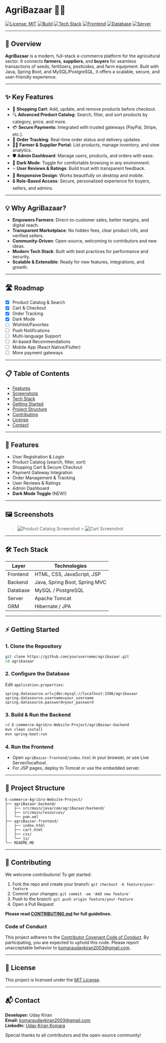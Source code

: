 # AgriBazaar 🚜🌱

[![License: MIT](https://img.shields.io/badge/License-MIT-blue.svg)](LICENSE)
[![Build](https://img.shields.io/badge/Build-Passing-brightgreen.svg)]()
[![Tech Stack](<https://img.shields.io/badge/Backend-Java%20(Spring%20Boot)-blue.svg>)]()
[![Frontend](https://img.shields.io/badge/Frontend-HTML%2C%20CSS%2C%20JS-yellow.svg)]()
[![Database](https://img.shields.io/badge/Database-MySQL%20%7C%20PostgreSQL-orange.svg)]()
[![Server](https://img.shields.io/badge/Server-Apache%20Tomcat-lightgrey.svg)]()

---

## 🌟 Overview

**AgriBazaar** is a modern, full-stack e-commerce platform for the agricultural sector. It connects **farmers**, **suppliers**, and **buyers** for seamless transactions of seeds, fertilizers, pesticides, and farm equipment. Built with Java, Spring Boot, and MySQL/PostgreSQL, it offers a scalable, secure, and user-friendly experience.

---

## ✨ Key Features

- 🛒 **Shopping Cart**: Add, update, and remove products before checkout.
- 🔍 **Advanced Product Catalog**: Search, filter, and sort products by category, price, and more.
- 💳 **Secure Payments**: Integrated with trusted gateways (PayPal, Stripe, etc.).
- 🚚 **Order Tracking**: Real-time order status and delivery updates.
- 🧑‍🌾 **Farmer & Supplier Portal**: List products, manage inventory, and view analytics.
- 🛡️ **Admin Dashboard**: Manage users, products, and orders with ease.
- 🌙 **Dark Mode**: Toggle for comfortable browsing in any environment.
- ⭐ **User Reviews & Ratings**: Build trust with transparent feedback.
- 📱 **Responsive Design**: Works beautifully on desktop and mobile.
- 🔒 **Role-Based Access**: Secure, personalized experience for buyers, sellers, and admins.

---

## 💡 Why AgriBazaar?

- **Empowers Farmers**: Direct-to-customer sales, better margins, and digital reach.
- **Transparent Marketplace**: No hidden fees, clear product info, and verified sellers.
- **Community-Driven**: Open-source, welcoming to contributors and new ideas.
- **Modern Tech Stack**: Built with best practices for performance and security.
- **Scalable & Extensible**: Ready for new features, integrations, and growth.

---

## 🛣️ Roadmap

- [x] Product Catalog & Search
- [x] Cart & Checkout
- [x] Order Tracking
- [x] Dark Mode
- [ ] Wishlist/Favorites
- [ ] Push Notifications
- [ ] Multi-language Support
- [ ] AI-based Recommendations
- [ ] Mobile App (React Native/Flutter)
- [ ] More payment gateways

---

## 📋 Table of Contents

- [Features](#features)
- [Screenshots](#screenshots)
- [Tech Stack](#tech-stack)
- [Getting Started](#getting-started)
- [Project Structure](#project-structure)
- [Contributing](#contributing)
- [License](#license)
- [Contact](#contact)

---

## 🚀 Features

- User Registration & Login
- Product Catalog (search, filter, sort)
- Shopping Cart & Secure Checkout
- Payment Gateway Integration
- Order Management & Tracking
- User Reviews & Ratings
- Admin Dashboard
- **Dark Mode Toggle** (NEW!)

---

## 🖼️ Screenshots

> ![Product Catalog Screenshot](docs/screenshots/product-catalog.png) > ![Cart Screenshot](docs/screenshots/cart.png)

---

## 🛠️ Tech Stack

| Layer    | Technologies                  |
| -------- | ----------------------------- |
| Frontend | HTML, CSS, JavaScript, JSP    |
| Backend  | Java, Spring Boot, Spring MVC |
| Database | MySQL / PostgreSQL            |
| Server   | Apache Tomcat                 |
| ORM      | Hibernate / JPA               |

---

## ⚡ Getting Started

### 1. **Clone the Repository**

```bash
git clone https://github.com/yourusername/agribazaar.git
cd agribazaar
```

### 2. **Configure the Database**

Edit `application.properties`:

```properties
spring.datasource.url=jdbc:mysql://localhost:3306/agribazaar
spring.datasource.username=your_username
spring.datasource.password=your_password
```

### 3. **Build & Run the Backend**

```bash
cd E-commerce-AgriGro-Website-Project/agriBazaar-backend
mvn clean install
mvn spring-boot:run
```

### 4. **Run the Frontend**

- Open `agriBazzar-frontend/index.html` in your browser, or use Live Server/localhost.
- For JSP pages, deploy to Tomcat or use the embedded server.

---

## 🧭 Project Structure

```
E-commerce-AgriGro-Website-Project/
├── agriBazaar-backend/
│   ├── src/main/java/com/agriBazaar/backend/
│   ├── src/main/resources/
│   └── pom.xml
├── agriBazzar-frontend/
│   ├── index.html
│   ├── cart.html
│   ├── css/
│   └── js/
└── README.MD
```

---

## 🤝 Contributing

We welcome contributions! To get started:

1. Fork the repo and create your branch: `git checkout -b feature/your-feature`
2. Commit your changes: `git commit -am 'Add new feature'`
3. Push to the branch: `git push origin feature/your-feature`
4. Open a Pull Request

**Please read [CONTRIBUTING.md](CONTRIBUTING.md) for full guidelines.**

### Code of Conduct

This project adheres to the [Contributor Covenant Code of Conduct](CODE_OF_CONDUCT.md). By participating, you are expected to uphold this code. Please report unacceptable behavior to [komaraudaykiran2003@gmail.com](mailto:komaraudaykiran2003@gmail.com).

---

## 📄 License

This project is licensed under the [MIT License](LICENSE).

---

## 📬 Contact

**Developer:** Uday Kiran  
**Email:** [komaraudaykiran2003@gmail.com](mailto:komaraudaykiran2003@gmail.com)  
**LinkedIn:** [Uday Kiran Komara](https://www.linkedin.com/in/udaykirankomara)

Special thanks to all contributors and the open-source community!
